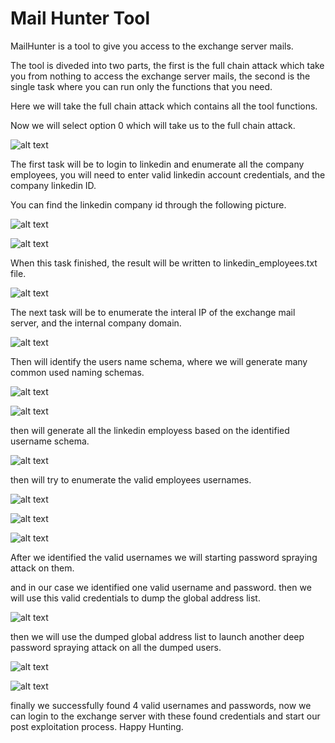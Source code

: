 # Mail Hunter Tool

MailHunter is a tool to give you access to the exchange server mails.

The tool is diveded into two parts, the first is the full chain attack which take you from nothing to access the exchange server mails, the second is the single task where you can run only the functions that you need.

Here we will take the full chain attack which contains all the tool functions.

Now we will select option 0 which will take us to the full chain attack.

![alt text](https://github.com/hassan0x/resources/raw/main/Screenshot_0.png?raw=true)

The first task will be to login to linkedin and enumerate all the company employees, you will need to enter valid linkedin account credentials, and the company linkedin ID.

You can find the linkedin company id through the following picture.

![alt text](https://github.com/hassan0x/resources/raw/main/Screenshot_13.png?raw=true)

![alt text](https://github.com/hassan0x/resources/raw/main/Screenshot_1.png?raw=true)

When this task finished, the result will be written to linkedin_employees.txt file.

![alt text](https://github.com/hassan0x/resources/raw/main/Screenshot_2.png?raw=true)

The next task will be to enumerate the interal IP of the exchange mail server, and the internal company domain.

![alt text](https://github.com/hassan0x/resources/raw/main/Screenshot_3.png?raw=true)

Then will identify the users name schema, where we will generate many common used naming schemas.

![alt text](https://github.com/hassan0x/resources/raw/main/Screenshot_4.png?raw=true)

![alt text](https://github.com/hassan0x/resources/raw/main/Screenshot_5.png?raw=true)

then will generate all the linkedin employess based on the identified username schema.

![alt text](https://github.com/hassan0x/resources/raw/main/Screenshot_6.png?raw=true)

then will try to enumerate the valid employees usernames.

![alt text](https://github.com/hassan0x/resources/raw/main/Screenshot_7.png?raw=true)


![alt text](https://github.com/hassan0x/resources/raw/main/Screenshot_8.png?raw=true)



![alt text](https://github.com/hassan0x/resources/raw/main/Screenshot_9.png?raw=true)

After we identified the valid usernames we will starting password spraying attack on them.

and in our case we identified one valid username and password.
then we will use this valid credentials to dump the global address list.

![alt text](https://github.com/hassan0x/resources/raw/main/Screenshot_10.png?raw=true)

then we will use the dumped global address list to launch another deep password spraying attack on all the dumped users.


![alt text](https://github.com/hassan0x/resources/raw/main/Screenshot_11.png?raw=true)

![alt text](https://github.com/hassan0x/resources/raw/main/Screenshot_12.png?raw=true)

finally we successfully found 4 valid usernames and passwords, now we can login to the exchange server with these found credentials and start our post exploitation process.
Happy Hunting.
